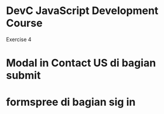 # DevC JavaScript Development Course
Exercise 4

# Modal in Contact US di bagian submit

# formspree di bagian sig in
